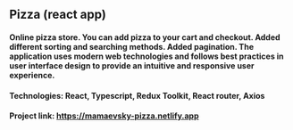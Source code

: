 ## Pizza (react app)

#### Online pizza store. You can add pizza to your cart and checkout. Added different sorting and searching methods. Added pagination. The application uses modern web technologies and follows best practices in user interface design to provide an intuitive and responsive user experience.

#### Technologies: React, Typescript, Redux Toolkit, React router, Axios

#### Project link: https://mamaevsky-pizza.netlify.app
